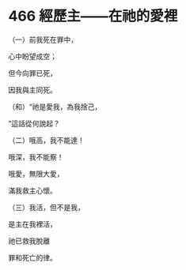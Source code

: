 # 466 經歷主——在祂的愛裡

（一）前我死在罪中，

心中盼望成空；

但今向罪已死，

因我與主同死。

（和）“祂是愛我，為我捨己，

”這話從何說起？

（二）哦高，我不能達！

哦深，我不能察！

哦愛，無限大愛，

滿我救主心懷。

（三）我活，但不是我，

是主在我裡活，

祂已救我脫離

罪和死亡的律。

